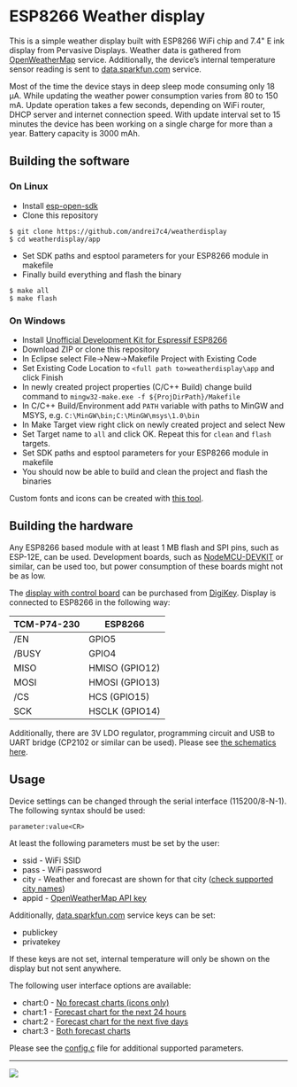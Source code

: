 # ESP8266 Weather display

This is a simple weather display built with ESP8266 WiFi chip and 7.4" E ink display from Pervasive Displays. Weather data is gathered from [OpenWeatherMap](http://openweathermap.org) service. Additionally, the device’s internal temperature sensor reading is sent to [data.sparkfun.com](https://data.sparkfun.com) service.

Most of the time the device stays in deep sleep mode consuming only 18 µA. While updating the weather power consumption varies from 80 to 150 mA. Update operation takes a few seconds, depending on WiFi router, DHCP server and internet connection speed. With update interval set to 15 minutes the device has been working on a single charge for more than a year. Battery capacity is 3000 mAh.

## Building the software
### On Linux
- Install [esp-open-sdk](https://github.com/pfalcon/esp-open-sdk)
- Clone this repository
```
$ git clone https://github.com/andrei7c4/weatherdisplay
$ cd weatherdisplay/app
```
- Set SDK paths and esptool parameters for your ESP8266 module in makefile
- Finally build everything and flash the binary
```
$ make all
$ make flash
```
### On Windows
- Install [Unofficial Development Kit for Espressif ESP8266](https://github.com/CHERTS/esp8266-devkit)
- Download ZIP or clone this repository
- In Eclipse select File->New->Makefile Project with Existing Code
- Set Existing Code Location to `<full path to>weatherdisplay\app` and click Finish
- In newly created project properties (C/C++ Build) change build command to `mingw32-make.exe -f ${ProjDirPath}/Makefile`
- In C/C++ Build/Environment add `PATH` variable with paths to MinGW and MSYS, e.g. `C:\MinGW\bin;C:\MinGW\msys\1.0\bin`
- In Make Target view right click on newly created project and select New
- Set Target name to `all` and click OK. Repeat this for `clean` and `flash` targets.
- Set SDK paths and esptool parameters for your ESP8266 module in makefile
- You should now be able to build and clean the project and flash the binaries

Custom fonts and icons can be created with [this tool](https://github.com/andrei7c4/fontconverter).

## Building the hardware
Any ESP8266 based module with at least 1 MB flash and SPI pins, such as ESP-12E, can be used. Development boards, such as [NodeMCU-DEVKIT](https://github.com/nodemcu/nodemcu-devkit-v1.0) or similar, can be used too, but power consumption of these boards might not be as low.

The [display with control board](http://www.pervasivedisplays.com/kits/mpicosys740) can be purchased from [DigiKey](http://www.digikey.com/product-detail/en/SW074AS182/SW074AS182-ND/4898789).
Display is connected to ESP8266 in the following way:

| TCM-P74-230  | ESP8266        |
| ------------ | -------------- |
| /EN          | GPIO5          |
| /BUSY        | GPIO4          |
| MISO         | HMISO (GPIO12) |
| MOSI         | HMOSI (GPIO13) |
| /CS          | HCS (GPIO15)   |
| SCK          | HSCLK (GPIO14) |

Additionally, there are 3V LDO regulator, programming circuit and USB to UART bridge (CP2102 or similar can be used). Please see [the schematics here](schematics.pdf).

## Usage
Device settings can be changed through the serial interface (115200/8-N-1). The following syntax should be used:
```
parameter:value<CR>
```
At least the following parameters must be set by the user:
 - ssid - WiFi SSID
 - pass - WiFi password
 - city - Weather and forecast are shown for that city ([check supported city names](http://openweathermap.org/find))
 - appid - [OpenWeatherMap API key](http://openweathermap.org/appid) 

Additionally, [data.sparkfun.com](https://data.sparkfun.com) service keys can be set:
 - publickey
 - privatekey

If these keys are not set, internal temperature will only be shown on the display but not sent anywhere. 

The following user interface options are available:
 - chart:0 - [No forecast charts (icons only)](gui/chart0.png)
 - chart:1 - [Forecast chart for the next 24 hours](gui/chart1.png)
 - chart:2 - [Forecast chart for the next five days](gui/chart2.png)
 - chart:3 - [Both forecast charts](gui/chart3.png)

Please see the [config.c](app/src/config.c) file for additional supported parameters.

***
[![](http://img.youtube.com/vi/9eWtP8rnsAE/sddefault.jpg)](https://youtu.be/9eWtP8rnsAE)
